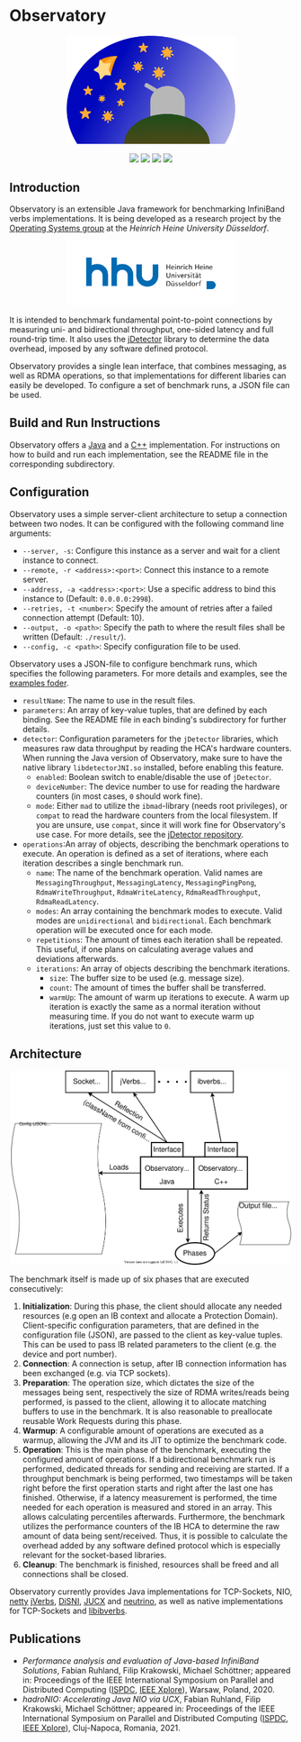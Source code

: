 # Observatory

<p align="center">
  <a href="https://www.cs.hhu.de/en/research-groups/operating-systems-prof-dr-michael-schoettner/research/observatory.html"><img src="res/logo.svg" width=300></a>
</p>

<p align="center">
  <a href="https://travis-ci.com/github/hhu-bsinfo/observatory"><img src="https://www.travis-ci.org/hhu-bsinfo/observatory.svg?branch=master"></a>
  <a href="https://openjdk.java.net/projects/jdk8/"><img src="https://img.shields.io/badge/java-8-blue.svg"></a>
  <a href="https://isocpp.org/"><img src="https://img.shields.io/badge/C%2B%2B-11-blue"></a>
  <a href="https://github.com/hhu-bsinfo/observatory/blob/master/LICENSE"><img src="https://img.shields.io/badge/license-GPLv3-orange.svg"></a>
</p>

## Introduction

Observatory is an extensible Java framework for benchmarking InfiniBand verbs implementations. It is being developed as a research project by the [Operating Systems group](https://www.cs.hhu.de/en/research-groups/operating-systems.html) at the *Heinrich Heine University Düsseldorf*.

<p align="center">
  <a href="https://www.uni-duesseldorf.de/home/en/home.html"><img src="res/hhu.svg" width=300></a>
</p>

It is intended to benchmark fundamental point-to-point connections by measuring uni- and bidirectional throughput, one-sided latency and full round-trip time. It also uses the [jDetector](https://github.com/hhu-bsinfo/jdetector) library to determine the data overhead, imposed by any software defined protocol.

Observatory provides a single lean interface, that combines messaging, as well as RDMA operations, so that implementations for different libaries can easily be developed. To configure a set of benchmark runs, a JSON file can be used.

## Build and Run Instructions

Observatory offers a [Java](https://github.com/hhu-bsinfo/observatory/tree/development/java) and a [C++](https://github.com/hhu-bsinfo/observatory/tree/development/cpp) implementation. For instructions on how to build and run each implementation, see the README file in the corresponding subdirectory.

## Configuration

Observatory uses a simple server-client architecture to setup a connection between two nodes. It can be configured with the following command line arguments:

 - `--server, -s`: Configure this instance as a server and wait for a client instance to connect.
 - `--remote, -r <address>:<port>`: Connect this instance to a remote server.
 - `--address, -a <address>:<port>`: Use a specific address to bind this instance to (Default: `0.0.0.0:2998`).
 - `--retries, -t <number>`: Specify the amount of retries after a failed connection attempt (Default: 10).
 - `--output, -o <path>`: Specify the path to where the result files shall be written (Default: `./result/`).
 - `--config, -c <path>`: Specify configuration file to be used.

Observatory uses a JSON-file to configure benchmark runs, which specifies the following parameters. For more details and examples, see the [examples foder](https://github.com/hhu-bsinfo/observatory/blob/master/example/config).

 - `resultName`: The name to use in the result files.
 - `parameters`: An array of key-value tuples, that are defined by each binding. See the README file in each binding's subdirectory for further details.
 - `detector`: Configuration parameters for the `jDetector` libraries, which measures raw data throughput by reading the HCA's hardware counters. When running the Java version of Observatory, make sure to have the native library `libdetectorJNI.so` installed, before enabling this feature.
   * `enabled`: Boolean switch to enable/disable the use of `jDetector`.
   * `deviceNumber`: The device number to use for reading the hardware counters (in most cases, `0` should work fine).
   * `mode`: Either `mad` to utilize the `ibmad`-library (needs root privileges), or `compat` to read the hardware counters from the local filesystem. If you are unsure, use `compat`, since it will work fine for Observatory's use case. For more details, see the [jDetector repository](https://github.com/hhu-bsinfo/jdetector).
 - `operations`:An array of objects, describing the benchmark operations to  execute. An operation is defined as a set of iterations, where each iteration describes a single benchmark run.
   * `name`: The name of the benchmark operation. Valid names are `MessagingThroughput`, `MessagingLatency`, `MessagingPingPong`, `RdmaWriteThroughput`, `RdmaWriteLatency`, `RdmaReadThroughput`, `RdmaReadLatency`.
   * `modes`: An array containing the benchmark modes to execute. Valid modes are `unidirectional` and `bidirectional`. Each benchmark operation will be executed once for each mode.
   * `repetitions`: The amount of times each iteration shall be repeated. This useful, if one plans on calculating average values and deviations afterwards.
   * `iterations`: An array of objects describing the benchmark iterations.
     - `size`: The buffer size to be used (e.g. message size).
     - `count`: The amount of times the buffer shall be transferred.
     - `warmUp`: The amount of warm up iterations to execute. A warm up iteration is exactly the same as a normal iteration without measuring time. If you do not want to execute warm up iterations, just set this value to `0`.

## Architecture

<p align="center">
  <img src="res/architecture.svg" width=500>
</p>

The benchmark itself is made up of six phases that are executed consecutively:

 1. **Initialization**: During this phase, the client should allocate any needed resources (e.g open an IB context and allocate a Protection Domain). Client-specific configuration parameters, that are defined in the configuration file (JSON), are passed to the client as key-value tuples. This can be used to pass IB related parameters to the client (e.g. the device and port number).
 2. **Connection**: A connection is setup, after IB connection information has been exchanged (e.g. via TCP sockets).
 3. **Preparation**: The operation size, which dictates the size of the messages being sent, respectively the size of RDMA writes/reads being performed, is passed to the client, allowing it to allocate matching buffers to use in the benchmark. It is also reasonable to preallocate reusable Work Requests during this phase.
 4. **Warmup**: A configurable amount of operations are executed as a warmup, allowing the JVM and its JIT to optimize the benchmark code.
 5. **Operation**: This is the main phase of the benchmark, executing the configured amount of operations. If a bidirectional benchmark run is performed, dedicated threads for sending and receiving are started. If a throughput benchmark is being performed, two timestamps will be taken right before the first operation starts and right after the last one has finished. Otherwise, if a latency measurement is performed, the time needed for each operation is measured and stored in an array. This allows calculating percentiles afterwards. Furthermore, the benchmark utilizes the performance counters of the IB HCA to determine the raw amount of data being sent/received. Thus, it is possible to calculate the overhead added by any software defined protocol which is especially relevant for the socket-based libraries.
 6. **Cleanup**: The benchmark is finished, resources shall be freed and all connections shall be closed.
  
Observatory currently provides Java implementations for TCP-Sockets, NIO, [netty](https://netty.io) [jVerbs](https://www.ibm.com/support/knowledgecenter/en/SSYKE2_7.1.0/com.ibm.java.lnx.71.doc/diag/understanding/rdma_jverbs.html), [DiSNI](https://developer.ibm.com/technologies/analytics/projects/direct-storage-and-networking-interface-disni/), [JUCX](https://www.openucx.org/) and [neutrino](https://www.cs.hhu.de/en/research-groups/operating-systems-prof-dr-michael-schoettner/research/neutrino.html), as well as native implementations for TCP-Sockets and [libibverbs](https://github.com/linux-rdma/rdma-core).

## Publications

 - *Performance analysis and evaluation of Java-based InfiniBand Solutions*, Fabian Ruhland, Filip Krakowski, Michael Schöttner; appeared in: Proceedings of the IEEE International Symposium on Parallel and Distributed Computing ([ISPDC](https://ispdc2020.ipipan.waw.pl/), [IEEE Xplore](https://ieeexplore.ieee.org/document/9201723)), Warsaw, Poland, 2020.
 - *hadroNIO: Accelerating Java NIO via UCX*, Fabian Ruhland, Filip Krakowski, Michael Schöttner; appeared in: Proceedings of the IEEE International Symposium on Parallel and Distributed Computing ([ISPDC](https://ispdc2021.utcluj.ro/), [IEEE Xplore](https://ieeexplore.ieee.org/document/9521601)), Cluj-Napoca, Romania, 2021.
